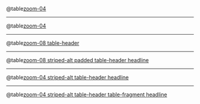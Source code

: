 @table[zoom-04](data/sample-bad.csv)

---

@table[zoom-04](https://example.com/data/sample-bad.csv)

---

@table[zoom-08 table-header](data/sample.csv)

---

@table[zoom-08 striped-alt padded table-header headline](data/sample.csv)

---

@table[zoom-04 striped-alt table-header headline](data/sample-large.csv)

---

@table[zoom-04 striped-alt table-header table-fragment headline](data/sample-large.csv)


